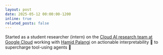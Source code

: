 ```yaml
---
layout: post
date: 2025-05-12 00:00:00-1200
inline: true
related_posts: false
---
```


Started as a student researcher (intern) on the [Cloud AI research team at Google Cloud](https://research.google/teams/cloud-ai/) working with [Hamid Palangi](https://www.hamidpalangi.com/) on actionable interpretability 🔎 to supercharge tool-using agents 🤖

